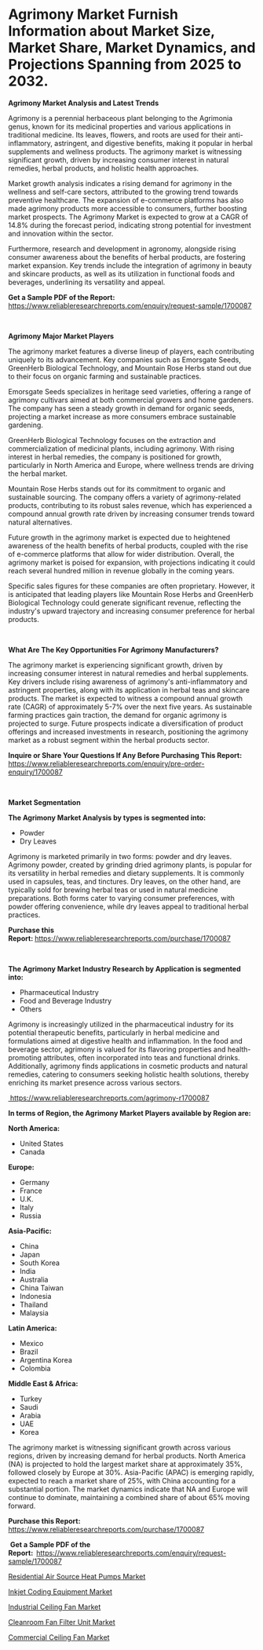 <p><h1>Agrimony Market Furnish Information about Market Size, Market Share, Market Dynamics, and Projections Spanning from 2025 to 2032.</h1></p><p><strong>Agrimony Market Analysis and Latest Trends</strong></p>
<p><p>Agrimony is a perennial herbaceous plant belonging to the Agrimonia genus, known for its medicinal properties and various applications in traditional medicine. Its leaves, flowers, and roots are used for their anti-inflammatory, astringent, and digestive benefits, making it popular in herbal supplements and wellness products. The agrimony market is witnessing significant growth, driven by increasing consumer interest in natural remedies, herbal products, and holistic health approaches.</p><p>Market growth analysis indicates a rising demand for agrimony in the wellness and self-care sectors, attributed to the growing trend towards preventive healthcare. The expansion of e-commerce platforms has also made agrimony products more accessible to consumers, further boosting market prospects. The Agrimony Market is expected to grow at a CAGR of 14.8% during the forecast period, indicating strong potential for investment and innovation within the sector.</p><p>Furthermore, research and development in agronomy, alongside rising consumer awareness about the benefits of herbal products, are fostering market expansion. Key trends include the integration of agrimony in beauty and skincare products, as well as its utilization in functional foods and beverages, underlining its versatility and appeal.</p></p>
<p><strong>Get a Sample PDF of the Report:&nbsp;</strong> <a href="https://www.reliableresearchreports.com/enquiry/request-sample/1700087?utm_campaign=2794&utm_medium=2&utm_source=Github&utm_content=ia&utm_term=27032025&utm_id=agrimony">https://www.reliableresearchreports.com/enquiry/request-sample/1700087</a></p>
<p>&nbsp;</p>
<p><strong>Agrimony Major Market Players</strong></p>
<p><p>The agrimony market features a diverse lineup of players, each contributing uniquely to its advancement. Key companies such as Emorsgate Seeds, GreenHerb Biological Technology, and Mountain Rose Herbs stand out due to their focus on organic farming and sustainable practices.</p><p>Emorsgate Seeds specializes in heritage seed varieties, offering a range of agrimony cultivars aimed at both commercial growers and home gardeners. The company has seen a steady growth in demand for organic seeds, projecting a market increase as more consumers embrace sustainable gardening.</p><p>GreenHerb Biological Technology focuses on the extraction and commercialization of medicinal plants, including agrimony. With rising interest in herbal remedies, the company is positioned for growth, particularly in North America and Europe, where wellness trends are driving the herbal market. </p><p>Mountain Rose Herbs stands out for its commitment to organic and sustainable sourcing. The company offers a variety of agrimony-related products, contributing to its robust sales revenue, which has experienced a compound annual growth rate driven by increasing consumer trends toward natural alternatives.</p><p>Future growth in the agrimony market is expected due to heightened awareness of the health benefits of herbal products, coupled with the rise of e-commerce platforms that allow for wider distribution. Overall, the agrimony market is poised for expansion, with projections indicating it could reach several hundred million in revenue globally in the coming years.</p><p>Specific sales figures for these companies are often proprietary. However, it is anticipated that leading players like Mountain Rose Herbs and GreenHerb Biological Technology could generate significant revenue, reflecting the industry's upward trajectory and increasing consumer preference for herbal products.</p></p>
<p>&nbsp;</p>
<p><strong>What Are The Key Opportunities For Agrimony Manufacturers?</strong></p>
<p><p>The agrimony market is experiencing significant growth, driven by increasing consumer interest in natural remedies and herbal supplements. Key drivers include rising awareness of agrimony's anti-inflammatory and astringent properties, along with its application in herbal teas and skincare products. The market is expected to witness a compound annual growth rate (CAGR) of approximately 5-7% over the next five years. As sustainable farming practices gain traction, the demand for organic agrimony is projected to surge. Future prospects indicate a diversification of product offerings and increased investments in research, positioning the agrimony market as a robust segment within the herbal products sector.</p></p>
<p><strong>Inquire or Share Your Questions If Any Before Purchasing This Report:</strong> <a href="https://www.reliableresearchreports.com/enquiry/pre-order-enquiry/1700087?utm_campaign=2794&utm_medium=2&utm_source=Github&utm_content=ia&utm_term=27032025&utm_id=agrimony">https://www.reliableresearchreports.com/enquiry/pre-order-enquiry/1700087</a></p>
<p>&nbsp;</p>
<p><strong>Market Segmentation</strong></p>
<p><strong>The Agrimony Market Analysis by types is segmented into:</strong></p>
<p><ul><li>Powder</li><li>Dry Leaves</li></ul></p>
<p><p>Agrimony is marketed primarily in two forms: powder and dry leaves. Agrimony powder, created by grinding dried agrimony plants, is popular for its versatility in herbal remedies and dietary supplements. It is commonly used in capsules, teas, and tinctures. Dry leaves, on the other hand, are typically sold for brewing herbal teas or used in natural medicine preparations. Both forms cater to varying consumer preferences, with powder offering convenience, while dry leaves appeal to traditional herbal practices.</p></p>
<p><strong>Purchase this Report:&nbsp;</strong><a href="https://www.reliableresearchreports.com/purchase/1700087?utm_campaign=2794&utm_medium=2&utm_source=Github&utm_content=ia&utm_term=27032025&utm_id=agrimony">https://www.reliableresearchreports.com/purchase/1700087</a></p>
<p>&nbsp;</p>
<p><strong>The Agrimony Market Industry Research by Application is segmented into:</strong></p>
<p><ul><li>Pharmaceutical Industry</li><li>Food and Beverage Industry</li><li>Others</li></ul></p>
<p><p>Agrimony is increasingly utilized in the pharmaceutical industry for its potential therapeutic benefits, particularly in herbal medicine and formulations aimed at digestive health and inflammation. In the food and beverage sector, agrimony is valued for its flavoring properties and health-promoting attributes, often incorporated into teas and functional drinks. Additionally, agrimony finds applications in cosmetic products and natural remedies, catering to consumers seeking holistic health solutions, thereby enriching its market presence across various sectors.</p></p>
<p><a href="https://www.reliableresearchreports.com/agrimony-r1700087?utm_campaign=2794&utm_medium=2&utm_source=Github&utm_content=ia&utm_term=27032025&utm_id=agrimony">&nbsp;https://www.reliableresearchreports.com/agrimony-r1700087</a></p>
<p><strong>In terms of Region, the Agrimony Market Players available by Region are:</strong></p>
<p>
    <p> <strong> North America: </strong>
        <ul>
            <li>United States</li>
            <li>Canada</li>
        </ul>
        </p> 
    <p> <strong> Europe: </strong>
        <ul>
            <li>Germany</li>
            <li>France</li>
            <li>U.K.</li>
            <li>Italy</li>
            <li>Russia</li>
        </ul>
        </p> 
    <p> <strong> Asia-Pacific: </strong>
        <ul>
            <li>China</li>
            <li>Japan</li>
            <li>South Korea</li>
            <li>India</li>
            <li>Australia</li>
            <li>China Taiwan</li>
            <li>Indonesia</li>
            <li>Thailand</li>
            <li>Malaysia</li>
        </ul>
        </p> 
    <p> <strong> Latin America: </strong>
        <ul>
            <li>Mexico</li>
            <li>Brazil</li>
            <li>Argentina Korea</li>
            <li>Colombia</li>
        </ul>
        </p> 
    <p> <strong> Middle East & Africa: </strong>
        <ul>
            <li>Turkey</li>
            <li>Saudi</li>
            <li>Arabia</li>
            <li>UAE</li>
            <li>Korea</li>
        </ul>
    </p>
    </p>
<p><p>The agrimony market is witnessing significant growth across various regions, driven by increasing demand for herbal products. North America (NA) is projected to hold the largest market share at approximately 35%, followed closely by Europe at 30%. Asia-Pacific (APAC) is emerging rapidly, expected to reach a market share of 25%, with China accounting for a substantial portion. The market dynamics indicate that NA and Europe will continue to dominate, maintaining a combined share of about 65% moving forward.</p></p>
<p><strong>Purchase this Report: </strong><a href="https://www.reliableresearchreports.com/purchase/1700087?utm_campaign=2794&utm_medium=2&utm_source=Github&utm_content=ia&utm_term=27032025&utm_id=agrimony">https://www.reliableresearchreports.com/purchase/1700087</a></p>
<p>&nbsp;<strong>Get a Sample PDF of the Report:&nbsp;&nbsp;</strong><a href="https://www.reliableresearchreports.com/enquiry/request-sample/1700087?utm_campaign=2794&utm_medium=2&utm_source=Github&utm_content=ia&utm_term=27032025&utm_id=agrimony">https://www.reliableresearchreports.com/enquiry/request-sample/1700087</a></p>
<p><strong></strong></p>
<p><p><a href="https://www.linkedin.com/pulse/breaking-down-residential-air-source-heat-pumps-market-growth-ttxuf?utm_campaign=2794&utm_medium=2&utm_source=Github&utm_content=ia&utm_term=27032025&utm_id=agrimony">Residential Air Source Heat Pumps Market</a></p><p><a href="https://www.linkedin.com/pulse/forecasting-future-inkjet-coding-equipment-market-size-projected-whxcf?utm_campaign=2794&utm_medium=2&utm_source=Github&utm_content=ia&utm_term=27032025&utm_id=agrimony">Inkjet Coding Equipment Market</a></p><p><a href="https://www.linkedin.com/pulse/industrial-ceiling-fan-market-analysis-2025-2032-projected-or6vc?utm_campaign=2794&utm_medium=2&utm_source=Github&utm_content=ia&utm_term=27032025&utm_id=agrimony">Industrial Ceiling Fan Market</a></p><p><a href="https://www.linkedin.com/pulse/precise-information-cleanroom-fan-filter-unit-market-size-share-uxtef?utm_campaign=2794&utm_medium=2&utm_source=Github&utm_content=ia&utm_term=27032025&utm_id=agrimony">Cleanroom Fan Filter Unit Market</a></p><p><a href="https://www.linkedin.com/pulse/driving-forces-global-commercial-ceiling-fan-market-trends-kl0vc?utm_campaign=2794&utm_medium=2&utm_source=Github&utm_content=ia&utm_term=27032025&utm_id=agrimony">Commercial Ceiling Fan Market</a></p></p>